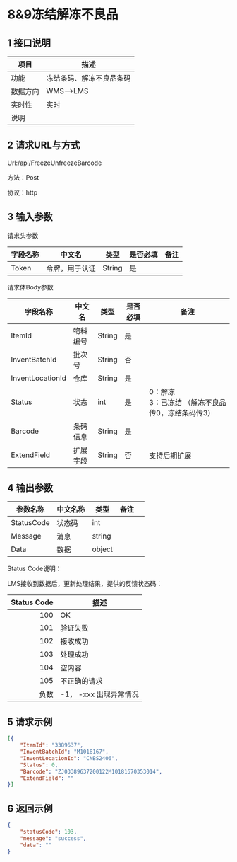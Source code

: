 # 8&9冻结解冻不良品

## 1 接口说明

| 项目     | 描述                     |
| -------- | ------------------------ |
| 功能     | 冻结条码、解冻不良品条码 |
| 数据方向 | WMS-->LMS                |
| 实时性   | 实时                     |
| 说明     |                          |

## 2 请求URL与方式

Url:/api/FreezeUnfreezeBarcode

方法：Post 

协议：http

## 3 输入参数  

请求头参数

| 字段名称 | 中文名         | 类型   | 是否必填 | 备注 |
| -------- | -------------- | ------ | -------- | ---- |
| Token    | 令牌，用于认证 | String | 是       |      |

请求体Body参数

| 字段名称 | 中文名 | 类型 | 是否必填 | 备注                                        |
| ---------------- | -------- | -------- | ------ | ------------------------------------------------- |
| ItemId   | 物料编号 | String | 是                                                |      |
| InventBatchId    | 批次号   | String   | 否     |                                                   |
| InventLocationId | 仓库     | String   | 是     |                                                   |
| Status           | 状态     | int      | 是     | 0：解冻 <br />3：已冻结  （解冻不良品传0，冻结条码传3） |
| Barcode          | 条码信息 | String   | 是     |                                                   |
| ExtendField      | 扩展字段 | String   | 否     | 支持后期扩展                                      |

## 4 输出参数

| 参数名称   | 中文名称 | 类型   | 备注 |      |
| ---------- | -------- | ------ | ---- | ---- |
| StatusCode | 状态码   | int    |      |      |
| Message    | 消息     | string |      |      |
| Data       | 数据     | object |      |      |

Status Code说明：

LMS接收到数据后，更新处理结果，提供的反馈状态码：

| Status Code | 描述                   |
| ----------: | ---------------------- |
|         100 | OK                     |
|         101 | 验证失败               |
|         102 | 接收成功               |
|         103 | 处理成功               |
|         104 | 空内容                 |
|         105 | 不正确的请求           |
|        负数 | -1， -xxx 出现异常情况 |



## 5 请求示例

```json
[{
	"ItemId": "3389637",
	"InventBatchId": "M1018167",
	"InventLocationId": "CNBS2406",
	"Status": 0,
	"Barcode": "ZJ03389637200122M10181670353014",
	"ExtendField": ""
}]
```



## 6 返回示例

```json
{
	"statusCode": 103,
	"message": "success",
	"data": ""
}
```

